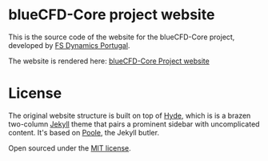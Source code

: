 # blueCFD-Core project website
This is the source code of the website for the blueCFD-Core project, developed
by [FS Dynamics Portugal](https://fsdynamics.pt/).

The website is rendered here:
    [blueCFD-Core Project website](https://bluecfd.github.io/Core/)

# License

The original website structure is built on top of
[Hyde](https://github.com/poole/hyde), which is is a brazen two-column
[Jekyll](https://jekyllrb.com) theme that pairs a prominent sidebar with
uncomplicated content. It's based on [Poole](https://getpoole.com), the Jekyll
butler.

Open sourced under the [MIT license](LICENSE.md).
